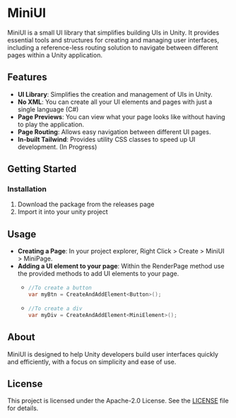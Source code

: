 # MiniUI

MiniUI is a small UI library that simplifies building UIs in Unity. It provides essential tools and structures for creating and managing user interfaces, including a reference-less routing solution to navigate between different pages within a Unity application.

## Features

- **UI Library**: Simplifies the creation and management of UIs in Unity.
- **No XML**: You can create all your UI elements and pages with just a single language (C#)
- **Page Previews**: You can view what your page looks like without having to play the application.
- **Page Routing**: Allows easy navigation between different UI pages.
- **In-built Tailwind**: Provides utility CSS classes to speed up UI development. (In Progress)

## Getting Started
### Installation

1. Download the package from the releases page
2. Import it into your unity project

## Usage

- **Creating a Page**: In your project explorer, Right Click > Create > MiniUI > MiniPage.
- **Adding a UI element to your page**: Within the RenderPage method use the provided methods to add UI elements to your page.
  - ```csharp
    //To create a button
    var myBtn = CreateAndAddElement<Button>();
    ```
  - ```csharp
    //To create a div
    var myDiv = CreateAndAddElement<MiniElement>();
    ```

## About

MiniUI is designed to help Unity developers build user interfaces quickly and efficiently, with a focus on simplicity and ease of use.

## License

This project is licensed under the Apache-2.0 License. See the [LICENSE](LICENSE) file for details.
